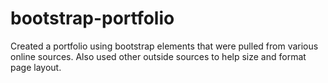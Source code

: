 # bootstrap-portfolio

Created a portfolio using bootstrap elements that were pulled from various online sources. 
Also used other outside sources to help size and format page layout. 